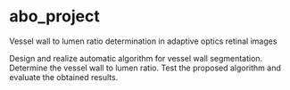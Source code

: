 # abo_project
Vessel wall to lumen ratio determination in adaptive optics retinal images

Design and realize automatic algorithm for vessel wall segmentation. Determine the
vessel wall to lumen ratio. Test the proposed algorithm and evaluate the obtained
results.
